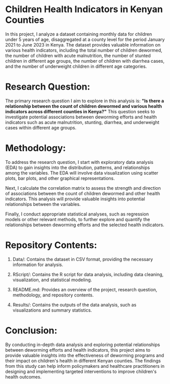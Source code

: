 # Children Health Indicators in Kenyan Counties
In this project, I analyze a dataset containing monthly data for children under 5 years of age, disaggregated at a county level for the period January 2021 to June 2023 in Kenya. The dataset provides valuable information on various health indicators, including the total number of children dewormed, the number of children with acute malnutrition, the number of stunted children in different age groups, the number of children with diarrhea cases, and the number of underweight children in different age categories.

# Research Question:
The primary research question I aim to explore in this analysis is: **"Is there a relationship between the count of children dewormed and various health indicators across different counties in Kenya?"** This question seeks to investigate potential associations between deworming efforts and health indicators such as acute malnutrition, stunting, diarrhea, and underweight cases within different age groups.

# Methodology:
To address the research question, I start with exploratory data analysis (EDA) to gain insights into the distribution, patterns, and relationships among the variables. The EDA will involve data visualization using scatter plots, bar plots, and other graphical representations.

Next, I calculate the correlation matrix to assess the strength and direction of associations between the count of children dewormed and other health indicators. This analysis will provide valuable insights into potential relationships between the variables.

Finally, I conduct appropriate statistical analyses, such as regression models or other relevant methods, to further explore and quantify the relationships between deworming efforts and the selected health indicators.

# Repository Contents:
1. Data/: Contains the dataset in CSV format, providing the necessary information for analysis.

2. RScript/: Contains the R script for data analysis, including data cleaning, visualization, and statistical modeling.

3. README.md: Provides an overview of the project, research question, methodology, and repository contents.

4. Results/: Contains the outputs of the data analysis, such as visualizations and summary statistics.

# Conclusion:
By conducting in-depth data analysis and exploring potential relationships between deworming efforts and health indicators, this project aims to provide valuable insights into the effectiveness of deworming programs and their impact on children's health in different Kenyan counties. The findings from this study can help inform policymakers and healthcare practitioners in designing and implementing targeted interventions to improve children's health outcomes.
